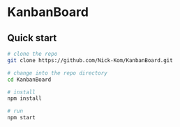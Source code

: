 # KanbanBoard
## Quick start

```bash
# clone the repo
git clone https://github.com/Nick-Kom/KanbanBoard.git

# change into the repo directory
cd KanbanBoard

# install
npm install

# run
npm start
```